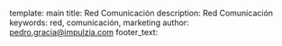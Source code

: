 template: main
title: Red Comunicación
description: Red Comunicación
keywords: red, comunicación, marketing
author: pedro.gracia@impulzia.com
footer_text: 
